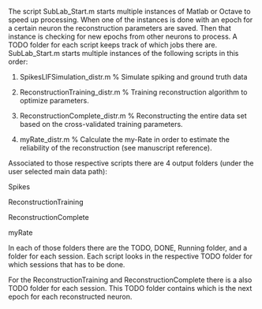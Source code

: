 The script SubLab_Start.m starts multiple instances of Matlab or Octave to speed up processing. When one of the instances is done with an epoch for a certain neuron the reconstruction parameters are saved. Then that instance is checking for new epochs from other neurons to process. A TODO folder for each script keeps track of which jobs there are. SubLab_Start.m starts multiple instances of the following scripts in this order:

1. SpikesLIFSimulation_distr.m % Simulate spiking and ground truth data

2. ReconstructionTraining_distr.m % Training reconstruction algorithm to optimize parameters.

3. ReconstructionComplete_distr.m % Reconstructing the entire data set based on the cross-validated training parameters.

4. myRate_distr.m % Calculate the my-Rate in order to estimate the reliability of the reconstruction (see manuscript reference).

Associated to those respective scripts there are 4 output folders (under the user selected main data path):

Spikes

ReconstructionTraining

ReconstructionComplete

myRate

In each of those folders there are the TODO, DONE, Running folder, and a folder for each session. Each script looks in the respective TODO folder for which sessions that has to be done. 

For the ReconstructionTraining and ReconstructionComplete there is a also TODO folder for each session. This TODO folder contains which is the next epoch for each reconstructed neuron.
